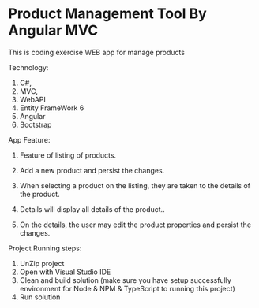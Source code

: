 # Product Management Tool By Angular MVC
This is coding exercise WEB app for manage products

Technology:

1. C#, 
2. MVC, 
3. WebAPI
4. Entity FrameWork 6
5. Angular 
6. Bootstrap

App Feature:

1. Feature of listing of products.

2. Add a new product and persist the changes.

3. When selecting a product on the listing, they are taken to the details of the product.

4. Details will display all details of the product..

5. On the details, the user may edit the product properties and persist the changes.

Project Running steps:

1. UnZip project
2. Open with Visual Studio IDE
3. Clean and build solution (make sure you have setup successfully environment for Node & NPM & TypeScript to running this project)
4. Run solution
